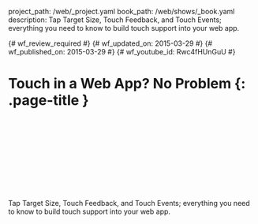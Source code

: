 project_path: /web/_project.yaml
book_path: /web/shows/_book.yaml
description: Tap Target Size, Touch Feedback, and Touch Events; everything you need to know to build touch support into your web app.

{# wf_review_required #}
{# wf_updated_on: 2015-03-29 #}
{# wf_published_on: 2015-03-29 #}
{# wf_youtube_id: Rwc4fHUnGuU #}

# Touch in a Web App? No Problem {: .page-title }


<div class="video-wrapper">
  <iframe class="devsite-embedded-youtube-video" data-video-id="Rwc4fHUnGuU"
          data-autohide="1" data-showinfo="0" frameborder="0" allowfullscreen>
  </iframe>
</div>


Tap Target Size, Touch Feedback, and Touch Events; everything you need to know to build touch support into your web app.
